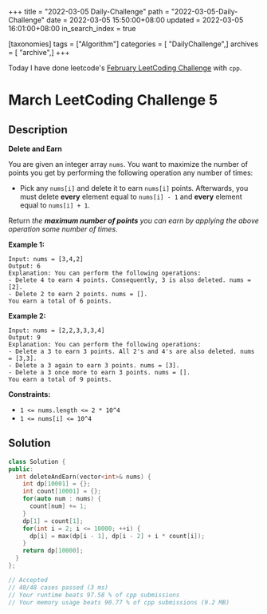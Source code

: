 +++
title = "2022-03-05 Daily-Challenge"
path = "2022-03-05-Daily-Challenge"
date = 2022-03-05 15:50:00+08:00
updated = 2022-03-05 16:01:00+08:00
in_search_index = true

[taxonomies]
tags = ["Algorithm"]
categories = [ "DailyChallenge",]
archives = [ "archive",]
+++

Today I have done leetcode's [February LeetCoding Challenge](https://leetcode.com/problems/delete-and-earn/) with `cpp`.

<!-- more -->

# March LeetCoding Challenge 5

## Description

**Delete and Earn**

You are given an integer array `nums`. You want to maximize the number of points you get by performing the following operation any number of times:

- Pick any `nums[i]` and delete it to earn `nums[i]` points. Afterwards, you must delete **every** element equal to `nums[i] - 1` and **every** element equal to `nums[i] + 1`.

Return *the **maximum number of points** you can earn by applying the above operation some number of times*.

 

**Example 1:**

```
Input: nums = [3,4,2]
Output: 6
Explanation: You can perform the following operations:
- Delete 4 to earn 4 points. Consequently, 3 is also deleted. nums = [2].
- Delete 2 to earn 2 points. nums = [].
You earn a total of 6 points.
```

**Example 2:**

```
Input: nums = [2,2,3,3,3,4]
Output: 9
Explanation: You can perform the following operations:
- Delete a 3 to earn 3 points. All 2's and 4's are also deleted. nums = [3,3].
- Delete a 3 again to earn 3 points. nums = [3].
- Delete a 3 once more to earn 3 points. nums = [].
You earn a total of 9 points.
```

 

**Constraints:**

- `1 <= nums.length <= 2 * 10^4`
- `1 <= nums[i] <= 10^4`

## Solution

``` cpp
class Solution {
public:
  int deleteAndEarn(vector<int>& nums) {
    int dp[10001] = {};
    int count[10001] = {};
    for(auto num : nums) {
      count[num] += 1;
    }
    dp[1] = count[1];
    for(int i = 2; i <= 10000; ++i) {
      dp[i] = max(dp[i - 1], dp[i - 2] + i * count[i]);
    }
    return dp[10000];
  }
};

// Accepted
// 48/48 cases passed (3 ms)
// Your runtime beats 97.58 % of cpp submissions
// Your memory usage beats 90.77 % of cpp submissions (9.2 MB)
```
